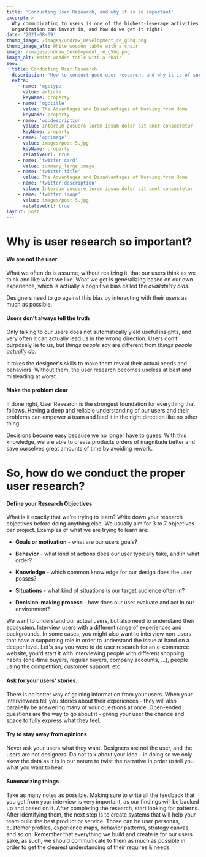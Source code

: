 ```yaml
---
title: 'Conducting User Research, and why it is so important'
excerpt: >-
  Why communicating to users is one of the highest-leverage activities an
  organization can invest in, and how do we get it right?
date: '2021-08-09'
thumb_image: /images/undraw_Development_re_g5hq.png
thumb_image_alt: White wooden table with a chair
image: /images/undraw_Development_re_g5hq.png
image_alt: White wooden table with a chair
seo:
  title: Conducting User Research
  description: 'How to conduct good user research, and why it is of such importance.'
  extra:
    - name: 'og:type'
      value: article
      keyName: property
    - name: 'og:title'
      value: The Advantages and Disadvantages of Working from Home
      keyName: property
    - name: 'og:description'
      value: Interdum posuere lorem ipsum dolor sit amet consectetur
      keyName: property
    - name: 'og:image'
      value: images/post-5.jpg
      keyName: property
      relativeUrl: true
    - name: 'twitter:card'
      value: summary_large_image
    - name: 'twitter:title'
      value: The Advantages and Disadvantages of Working from Home
    - name: 'twitter:description'
      value: Interdum posuere lorem ipsum dolor sit amet consectetur
    - name: 'twitter:image'
      value: images/post-5.jpg
      relativeUrl: true
layout: post
---
```

# Why is user research so important?

#### We are not the user

What we often do is assume, without realizing it, that our users think as we think and like what we like. What we get is generalizing based on our own experience, which is actually a cognitive bias called the *availability bias*.

Designers need to go against this bias by interacting with their users as much as possible.

#### Users don't always tell the truth

Only talking to our users does not automatically yield useful insights, and very often it can actually lead us in the wrong direction. Users don’t purposely lie to us, but *things people say* are different from *things people actually do*.

It takes the designer's skills to make them reveal their actual needs and behaviors. Without them, the user research becomes useless at best and misleading at worst.

#### Make the problem clear

If done right, User Research is the strongest foundation for everything that follows. Having a deep and reliable understanding of our users and their problems can empower a team and lead it in the right direction like no other thing.

Decisions become easy because we no longer have to guess. With this knowledge, we are able to create products orders of magnitude better and save ourselves great amounts of time by avoiding rework.

# So, how do we conduct the proper user research?

#### Define your Research Objectives

What is it exactly that we're trying to learn? Write down your research objectives before doing anything else. We usually aim for 3 to 7 objectives per project.
Examples of what we are trying to learn are:

*   **Goals or motivation** - what are our users goals?

*   **Behavior** - what kind of actions does our user typically take, and in what order?

*   **Knowledge** - which common knowledge for our design does the user posses?

*   **Situations** - what kind of situations is our target audience often in?

*   **Decision-making process** - how does our user evaluate and act in our environment?

We want to understand our actual users, but also need to understand their ecosystem. Interview users with a different range of experiences and backgrounds. In some cases, you might also want to interview non-users that have a supporting role in order to understand the issue at hand on a deeper level.
Let's say you were to do user research for an e-commerce website, you'd start it with interviewing people with different shopping habits (one-time buyers, regular buyers, company accounts, …), people using the competition, customer support, etc.

#### Ask for your users' stories.

There is no better way of gaining information from your users. When your interviewees tell you stories about their experiences - they will also parallelly be answering many of your questions at once. Open-ended questions are the way to go about it - giving your user the chance and space to fully express what they feel.

#### Try to stay away from opinions

Never ask your users what they want. Designers are not the user, and the users are not designers. Do not talk about your idea - in doing so we only skew the data as it is in our nature to twist the narrative in order to tell you what you want to hear. 

#### Summarizing things

Take as many notes as possible. Making sure to write all the feedback that you get from your interview is very important, as our findings will be backed up and based on it. After completing the research, start looking for patterns. After identifying them, the next step is to create systems that will help your team build the best product or service. Those can be user personas, customer profiles, experience maps, behavior patterns, strategy canvas, and so on. Remember that everything we build and create is for our users sake, as such, we should communicate to them as much as possible in order to get the clearest understanding of their requires & needs.

